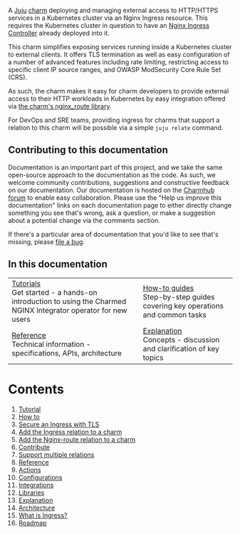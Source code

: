 A [Juju](https://juju.is/) [charm](https://juju.is/docs/olm/charmed-operators) deploying and managing external access to HTTP/HTTPS services in a Kubernetes cluster via an Nginx Ingress resource. This requires the Kubernetes cluster in question to have an [Nginx Ingress Controller](https://docs.nginx.com/nginx-ingress-controller/) already deployed into it.

This charm simplifies exposing services running inside a Kubernetes cluster to external clients. It offers TLS termination as well as easy configuration of a number of advanced features including rate limiting, restricting access to specific client IP source ranges, and OWASP ModSecurity Core Rule Set (CRS).

As such, the charm makes it easy for charm developers to provide external access to their HTTP workloads in Kubernetes by easy integration offered via [the charm's nginx_route library](https://charmhub.io/nginx-ingress-integrator/libraries/nginx_route).

For DevOps and SRE teams, providing ingress for charms that support a relation to this charm will be possible via a simple `juju relate` command.

## Contributing to this documentation

Documentation is an important part of this project, and we take the same open-source approach to the documentation as the code. As such, we welcome community contributions, suggestions and constructive feedback on our documentation. Our documentation is hosted on the [Charmhub forum](https://discourse.charmhub.io/t/nginx-ingress-integrator-docs-index/4511) to enable easy collaboration. Please use the "Help us improve this documentation" links on each documentation page to either directly change something you see that's wrong, ask a question, or make a suggestion about a potential change via the comments section.

If there's a particular area of documentation that you'd like to see that's missing, please [file a bug](https://github.com/canonical/nginx-ingress-integrator-operator/issues).

## In this documentation

| | |
|--|--|
|  [Tutorials](https://charmhub.io/nginx-ingress-integrator/docs/getting-started)</br>  Get started - a hands-on introduction to using the Charmed NGINX Integrator operator for new users </br> |  [How-to guides](https://charmhub.io/nginx-ingress-integrator/docs/secure-an-ingress-with-tls) </br> Step-by-step guides covering key operations and common tasks |
| [Reference](https://charmhub.io/nginx-ingress-integrator/actions) </br> Technical information - specifications, APIs, architecture | [Explanation](https://charmhub.io/nginx-ingress-integrator/docs/architecture) </br> Concepts - discussion and clarification of key topics  |

# Contents

1. [Tutorial](tutorial)
1. [How to](how-to)
  1. [Secure an Ingress with TLS](how-to/secure-an-ingress-with-tls.md)
  1. [Add the Ingress relation to a charm](how-to/add-the-ingress-relation.md)
  1. [Add the Nginx-route relation to a charm](how-to/add-the-nginx-route-relation.md)
  1. [Contribute](how-to/contribute.md)
  1. [Support multiple relations](how-to/support-multiple-relations.md)
1. [Reference](reference)
  1. [Actions](https://charmhub.io/nginx-ingress-integrator/actions)
  1. [Configurations](https://charmhub.io/nginx-ingress-integrator/configurations)
  1. [Integrations](reference/Integrations.md)
  1. [Libraries](https://charmhub.io/nginx-ingress-integrator/libraries/ingress)
1. [Explanation](explanation)
  1. [Architecture](explanation/architecture.md)
  1. [What is Ingress?](explanation/what-is-ingress.md)
  1. [Roadmap](explanation/roadmap.md)
